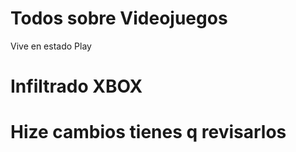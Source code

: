 # Todos sobre Videojuegos
Vive en estado Play

# Infiltrado XBOX

# Hize cambios tienes q revisarlos
